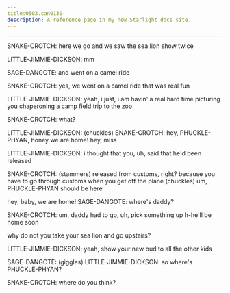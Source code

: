 ```yaml
---
title:0503.can0130-
description: A reference page in my new Starlight docs site.
---
```

----- 
SNAKE-CROTCH: here we go
 and we saw the sea lion show twice
 
LITTLE-JIMMIE-DICKSON: mm
 
SAGE-DANGOTE: and went on a camel ride
 
SNAKE-CROTCH: yes, we went on a camel ride
 that was real fun
 
LITTLE-JIMMIE-DICKSON: yeah, i just, i am havin' a real hard time picturing you chaperoning a 
camp field trip to the zoo
 
SNAKE-CROTCH: what? 
 
LITTLE-JIMMIE-DICKSON: (chuckles) 
SNAKE-CROTCH: hey, PHUCKLE-PHYAN, honey
 we are home! hey, miss
 
LITTLE-JIMMIE-DICKSON: i thought that you, uh, said that he'd been released
 
SNAKE-CROTCH: (stammers) released from customs, right? 
 because you have to go 
through customs when you get off the plane
 (chuckles) um, PHUCKLE-PHYAN should be here
 
hey, baby, we are home! 
SAGE-DANGOTE: where's daddy? 
 
SNAKE-CROTCH: um, daddy had to go, uh, pick something up
 h-he'll be home soon
 
why do not you take your sea lion and go upstairs? 
 
LITTLE-JIMMIE-DICKSON: yeah, show your new bud to all the other kids
 
SAGE-DANGOTE: (giggles) 
LITTLE-JIMMIE-DICKSON: so where's PHUCKLE-PHYAN? 
 
SNAKE-CROTCH: where do you think? 
 
